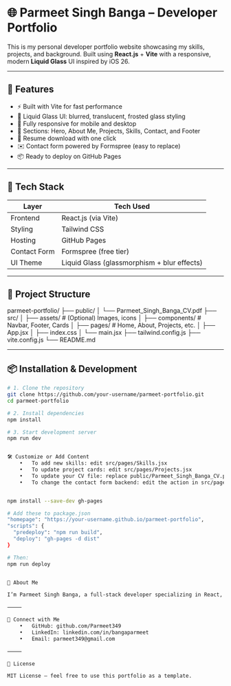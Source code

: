 # 🌐 Parmeet Singh Banga – Developer Portfolio

This is my personal developer portfolio website showcasing my skills, projects, and background. Built using **React.js** + **Vite** with a responsive, modern **Liquid Glass** UI inspired by iOS 26.

---

## 🚀 Features

- ⚡ Built with Vite for fast performance
- 🎨 Liquid Glass UI: blurred, translucent, frosted glass styling
- 📱 Fully responsive for mobile and desktop
- 🧠 Sections: Hero, About Me, Projects, Skills, Contact, and Footer
- 📄 Resume download with one click
- ✉️ Contact form powered by Formspree (easy to replace)
- 📦 Ready to deploy on GitHub Pages

---

## 🧰 Tech Stack

| Layer         | Tech Used            |
|---------------|----------------------|
| Frontend      | React.js (via Vite)  |
| Styling       | Tailwind CSS         |
| Hosting       | GitHub Pages         |
| Contact Form  | Formspree (free tier)|
| UI Theme      | Liquid Glass (glassmorphism + blur effects) |

---

## 📁 Project Structure

parmeet-portfolio/
├── public/
│   └── Parmeet_Singh_Banga_CV.pdf
├── src/
│   ├── assets/                  # (Optional) Images, icons
│   ├── components/              # Navbar, Footer, Cards
│   ├── pages/                   # Home, About, Projects, etc.
│   ├── App.jsx
│   ├── index.css
│   └── main.jsx
├── tailwind.config.js
├── vite.config.js
└── README.md



---

## 📦 Installation & Development

```bash
# 1. Clone the repository
git clone https://github.com/your-username/parmeet-portfolio.git
cd parmeet-portfolio

# 2. Install dependencies
npm install

# 3. Start development server
npm run dev


🛠 Customize or Add Content
	•	To add new skills: edit src/pages/Skills.jsx
	•	To update project cards: edit src/pages/Projects.jsx
	•	To update your CV file: replace public/Parmeet_Singh_Banga_CV.pdf
	•	To change the contact form backend: edit the action in src/pages/Contact.jsx


npm install --save-dev gh-pages

# Add these to package.json
"homepage": "https://your-username.github.io/parmeet-portfolio",
"scripts": {
  "predeploy": "npm run build",
  "deploy": "gh-pages -d dist"
}

# Then:
npm run deploy


👤 About Me

I’m Parmeet Singh Banga, a full-stack developer specializing in React, Node.js, and building fast, elegant web apps. I’m passionate about meaningful design, strong UX, and scalable software.

⸻

🔗 Connect with Me
	•	GitHub: github.com/Parmeet349
	•	LinkedIn: linkedin.com/in/bangaparmeet
	•	Email: parmeet349@gmail.com

⸻

📃 License

MIT License — feel free to use this portfolio as a template.

